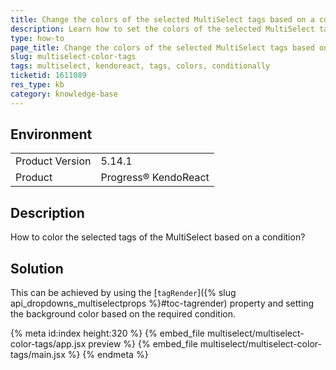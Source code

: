 ```yaml
---
title: Change the colors of the selected MultiSelect tags based on a condition
description: Learn how to set the colors of the selected MultiSelect tags based on a condition
type: how-to
page_title: Change the colors of the selected MultiSelect tags based on a condition - KendoReact MultiSelect
slug: multiselect-color-tags
tags: multiselect, kendoreact, tags, colors, conditionally
ticketid: 1611089
res_type: kb
category: knowledge-base
---
```


## Environment

<table>
	<tbody>
		<tr>
			<td>Product Version</td>
			<td>5.14.1</td>
		</tr>
		<tr>
			<td>Product</td>
			<td>Progress® KendoReact</td>
		</tr>
	</tbody>
</table>

## Description

How to color the selected tags of the MultiSelect based on a condition?

## Solution

This can be achieved by using the [`tagRender`]({% slug api_dropdowns_multiselectprops %}#toc-tagrender) property and setting the background color based on the required condition.

{% meta id:index height:320 %}
{% embed_file multiselect/multiselect-color-tags/app.jsx preview %}
{% embed_file multiselect/multiselect-color-tags/main.jsx %}
{% endmeta %}

